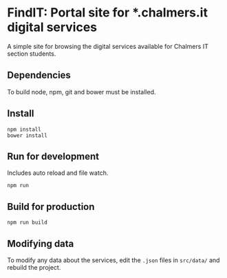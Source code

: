 FindIT: Portal site for *.chalmers.it digital services
============================

A simple site for browsing the digital services available for Chalmers IT section students.

## Dependencies
To build node, npm, git and bower must be installed.

## Install
```text
npm install
bower install
```

## Run for development
Includes auto reload and file watch.
```
npm run
```

## Build for production
```
npm run build
```

## Modifying data
To modify any data about the services, edit the `.json` files in `src/data/`
and rebuild the project.